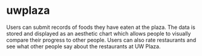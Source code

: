 # uwplaza

Users can submit records of foods they have eaten at the plaza. The data is stored and displayed as an aesthetic chart which allows people to visually compare their progress to other people. Users can also rate restaurants and see what other people say about the restaurants at UW Plaza.